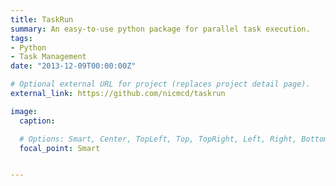 ```yaml
---
title: TaskRun
summary: An easy-to-use python package for parallel task execution.
tags:
- Python
- Task Management
date: "2013-12-09T00:00:00Z"

# Optional external URL for project (replaces project detail page).
external_link: https://github.com/nicmcd/taskrun

image:
  caption:

  # Options: Smart, Center, TopLeft, Top, TopRight, Left, Right, BottomLeft, Bottom, BottomRight
  focal_point: Smart


---
```

